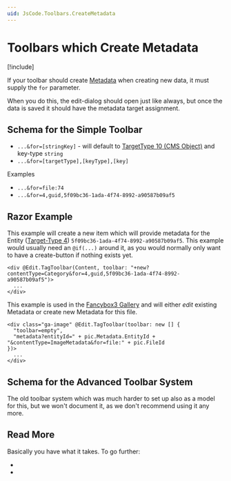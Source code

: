 ```yaml
---
uid: JsCode.Toolbars.CreateMetadata
---
```


# Toolbars which Create Metadata

[!include[](~/basics/stack/_shared-float-summary.md)]
<style>.context-box-summary .edit-custom { visibility: visible; } </style>

If your toolbar should create [Metadata](xref:Basics.Data.Metadata.Index) when creating new data, it must supply the `for` parameter. 

When you do this, the edit-dialog should open just like always, but once the data is saved it should have the metadata target assignment. 

## Schema for the Simple Toolbar

* `...&for=[stringKey]` - will default to [TargetType 10 (CMS Object)](xref:Basics.Data.Metadata.TargetTypes) and key-type `string`
* `...&for=[targetType],[keyType],[key]`

Examples

* `...&for=file:74`
* `...&for=4,guid,5f09bc36-1ada-4f74-8992-a90587b09af5`

## Razor Example

This example will create a new item which will provide metadata for the Entity ([Target-Type 4](xref:Basics.Data.Metadata.TargetTypes)) `5f09bc36-1ada-4f74-8992-a90587b09af5`. This example would usually need an `@if(...)` around it, as you would normally only want to have a create-button if nothing exists yet. 

```razor
<div @Edit.TagToolbar(Content, toolbar: "+new?contentType=Category&for=4,guid,5f09bc36-1ada-4f74-8992-a90587b09af5")>
  ...
</div>
```

This example is used in the [Fancybox3 Gallery](xref:App.FancyBoxGallery) and will either _edit_ existing Metadata or create new Metadata for this file.

```razor
<div class="ga-image" @Edit.TagToolbar(toolbar: new [] {
  "toolbar=empty",
  "metadata?entityId=" + pic.Metadata.EntityId + "&contentType=ImageMetadata&for=file:" + pic.FileId
})>
  ...
</div>
```

## Schema for the Advanced Toolbar System

The old toolbar system which was much harder to set up also as a model for this, but we won't document it, as we don't recommend using it any more. 

## Read More

Basically you have what it takes. To go further: 

* [](xref:Basics.Data.Metadata.Index)
* [](xref:JsCode.Toolbars.Simple)
